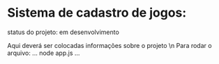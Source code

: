 # Sistema de cadastro de jogos:
status do projeto: em desenvolvimento

Aqui deverá ser colocadas informações sobre o projeto
\n
Para rodar o  arquivo:
...
node app.js
...
